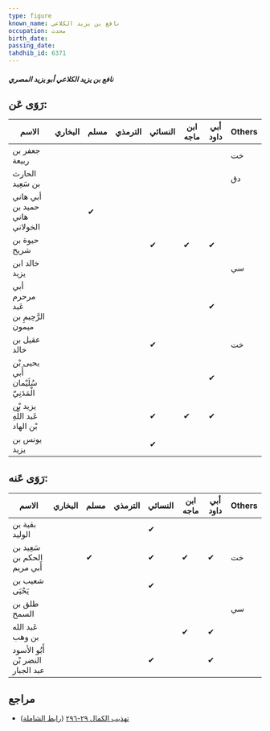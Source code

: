 ```yaml
---
type: figure
known_name: نافع بن يزيد الكلاعي
occupation: محدث
birth_date:
passing_date:
tahdhib_id: 6371
---
```

##### نافع بن يزيد الكلاعي أبو يزيد المصري

## رَوَى عَن:
| الاسم                               | البخاري | مسلم | الترمذي | النسائي | ابن ماجه | أبي داود | Others |
| ----------------------------------- | ------- | ---- | ------- | ------- | -------- | -------- | ------ |
| جعفر بن ربيعة                       |         |      |         |         |          |          | خت     |
| الحارث بن سَعِيد                    |         |      |         |         |          |          | دق     |
| أبي هاني حميد بن هاني الخولاني      |         | ✔    |         |         |          |          |        |
| حيوة بن شريح                        |         |      |         | ✔       | ✔        | ✔        |        |
| خالد ابن يزيد                       |         |      |         |         |          |          | سي     |
| أبي مرحرم عَبد الرَّحِيمِ بن ميمون  |         |      |         |         |          | ✔        |        |
| عقيل بن خالد                        |         |      |         | ✔       |          |          | خت     |
| يحيى بْن أَبي سُلَيْمان الْمَدَنِيّ |         |      |         |         |          | ✔        |        |
| يزيد بْن عَبد اللَّهِ بْن الهاد     |         |      |         | ✔       | ✔        | ✔        |        |
| يونس بن يزيد                        |         |      |         | ✔       |          |          |        |
## رَوَى عَنه:
| الاسم                             | البخاري | مسلم | الترمذي | النسائي | ابن ماجه | أبي داود | Others |
| --------------------------------- | ------- | ---- | ------- | ------- | -------- | -------- | ------ |
| بقية بن الوليد                    |         |      |         | ✔       |          |          |        |
| سَعِيد بن الحكم بن أَبي مريم      |         | ✔    |         | ✔       | ✔        | ✔        | خت     |
| شعيب بن يَحْيَى                   |         |      |         | ✔       |          |          |        |
| طلق بن السمح                      |         |      |         |         |          |          | سي     |
| عَبد الله بن وهب                  |         |      |         |         | ✔        | ✔        |        |
| أَبُو الأسود النضر بْن عبد الجبار |         |      |         | ✔       |          | ✔        |        |
## مراجع
- [تهذيب الكمال ٢٩-٢٩٦](obsidian://open?vault=Tahdhib-al-Kamal&file=Figures/٦٣٧١-نافع%20بن%20يزيد%20الكلاعي%20أبو%20يزيد%20المصري) ([رابط الشاملة](https://shamela.ws/book/3722/15867))